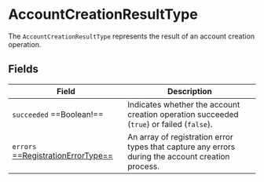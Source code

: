 # AccountCreationResultType

The `AccountCreationResultType` represents the result of an account creation operation. 

## Fields

| Field                                                            | Description                                                                                       |
|------------------------------------------------------------------|---------------------------------------------------------------------------------------------------|
| `succeeded`  ==Boolean!==                                        | Indicates whether the account creation operation succeeded (`true`) or failed (`false`).          |
| `errors` [ ==RegistrationErrorType== ](RegistrationErrorType.md) | An array of registration error types that capture any errors during the account creation process. |

